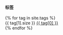 <div class="list-group">
	<div class="list-group-item">
		<h4 class="list-group-item-heading">标签</h4>
	</div>
	{% for tag in site.tags %}
	<div class="list-group-item">
		<span class="badge">{{ tag[1].size }}</span>
		<a href="/pages.html#{{ tag[0] }}-ref">{{ tag[0] }}</a>
	</div>
	{% endfor %}
</div>
